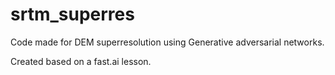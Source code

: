 # srtm_superres
Code made for DEM superresolution using Generative adversarial networks.

Created based on a fast.ai lesson.
